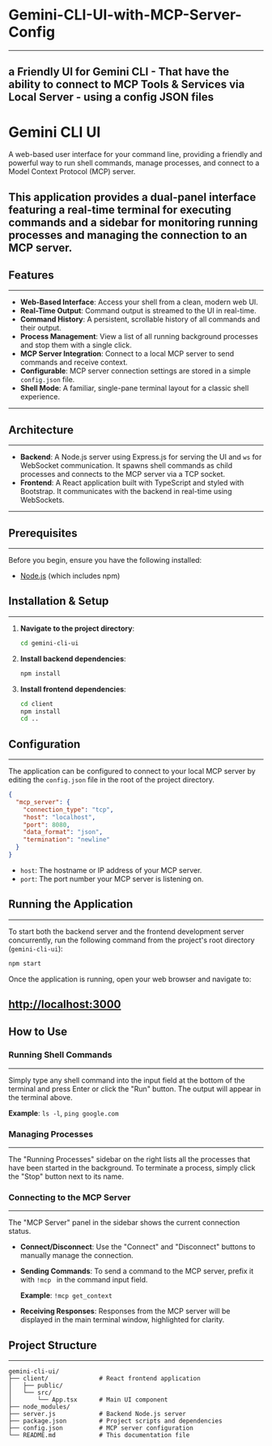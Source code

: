 # Gemini-CLI-UI-with-MCP-Server-Config
-----------------------------------------
a Friendly UI for Gemini CLI - That have the ability to connect to MCP Tools &amp; Services via Local Server - using a config JSON files
-------------------------------------------------------------------------------------------------------------------------------------------
# Gemini CLI UI

A web-based user interface for your command line, providing a friendly and powerful way to run shell commands, manage processes, and connect to a Model Context Protocol (MCP) server.

This application provides a dual-panel interface featuring a real-time terminal for executing commands and a sidebar for monitoring running processes and managing the connection to an MCP server.
------------------------------------------------------------------------------------------------------------------
## Features
-----------
- **Web-Based Interface**: Access your shell from a clean, modern web UI.
- **Real-Time Output**: Command output is streamed to the UI in real-time.
- **Command History**: A persistent, scrollable history of all commands and their output.
- **Process Management**: View a list of all running background processes and stop them with a single click.
- **MCP Server Integration**: Connect to a local MCP server to send commands and receive context.
- **Configurable**: MCP server connection settings are stored in a simple `config.json` file.
- **Shell Mode**: A familiar, single-pane terminal layout for a classic shell experience.
--------------------------------------------------------------------------------------------------------------------------------------------
## Architecture
---------------
- **Backend**: A Node.js server using Express.js for serving the UI and `ws` for WebSocket communication. It spawns shell commands as child processes and connects to the MCP server via a TCP socket.
- **Frontend**: A React application built with TypeScript and styled with Bootstrap. It communicates with the backend in real-time using WebSockets.
-----------------------------------------------------------------------------------------------------------------------------------------------
## Prerequisites
---------------
Before you begin, ensure you have the following installed:

- [Node.js](https://nodejs.org/) (which includes npm)

## Installation & Setup
--------------------------
1.  **Navigate to the project directory**:
    ```bash
    cd gemini-cli-ui
    ```

2.  **Install backend dependencies**:
    ```bash
    npm install
    ```

3.  **Install frontend dependencies**:
    ```bash
    cd client
    npm install
    cd ..
    ```

## Configuration
-------------------
The application can be configured to connect to your local MCP server by editing the `config.json` file in the root of the project directory.

```json
{
  "mcp_server": {
    "connection_type": "tcp",
    "host": "localhost",
    "port": 8080,
    "data_format": "json",
    "termination": "newline"
  }
}
```

- `host`: The hostname or IP address of your MCP server.
- `port`: The port number your MCP server is listening on.

## Running the Application
----------------------------
To start both the backend server and the frontend development server concurrently, run the following command from the project's root directory (`gemini-cli-ui`):

```bash
npm start
```

Once the application is running, open your web browser and navigate to:

[http://localhost:3000](http://localhost:3000)
---------------------------------------------------------------------------------------------------------------------------------------------------------
## How to Use

### Running Shell Commands
--------------------------
Simply type any shell command into the input field at the bottom of the terminal and press Enter or click the "Run" button. The output will appear in the terminal above.

**Example**: `ls -l`, `ping google.com`

### Managing Processes
------------------------
The "Running Processes" sidebar on the right lists all the processes that have been started in the background. To terminate a process, simply click the "Stop" button next to its name.

### Connecting to the MCP Server
--------------------------------------
The "MCP Server" panel in the sidebar shows the current connection status.

- **Connect/Disconnect**: Use the "Connect" and "Disconnect" buttons to manually manage the connection.
- **Sending Commands**: To send a command to the MCP server, prefix it with `!mcp ` in the command input field.

  **Example**: `!mcp get_context`

- **Receiving Responses**: Responses from the MCP server will be displayed in the main terminal window, highlighted for clarity.

## Project Structure
---------------------
```
gemini-cli-ui/
├── client/              # React frontend application
│   ├── public/
│   └── src/
│       └── App.tsx      # Main UI component
├── node_modules/
├── server.js            # Backend Node.js server
├── package.json         # Project scripts and dependencies
├── config.json          # MCP server configuration
└── README.md            # This documentation file
```
